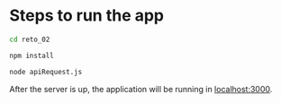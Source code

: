 # Steps to run the app
```bash
cd reto_02
```
```bash
npm install
```
```bash
node apiRequest.js
```

After the server is up, the application will be running in [localhost:3000](http://localhost:3000/).
